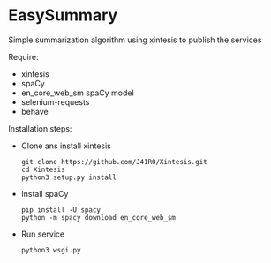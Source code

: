 # EasySummary
Simple summarization algorithm using xintesis to publish the services 

Require:
* xintesis 
* spaCy
* en_core_web_sm spaCy model
* selenium-requests
* behave


Installation steps:

- Clone ans install xintesis
     
      git clone https://github.com/J41R0/Xintesis.git
      cd Xintesis
      python3 setup.py install

- Install spaCy

      pip install -U spacy
      python -m spacy download en_core_web_sm

- Run service 

      python3 wsgi.py